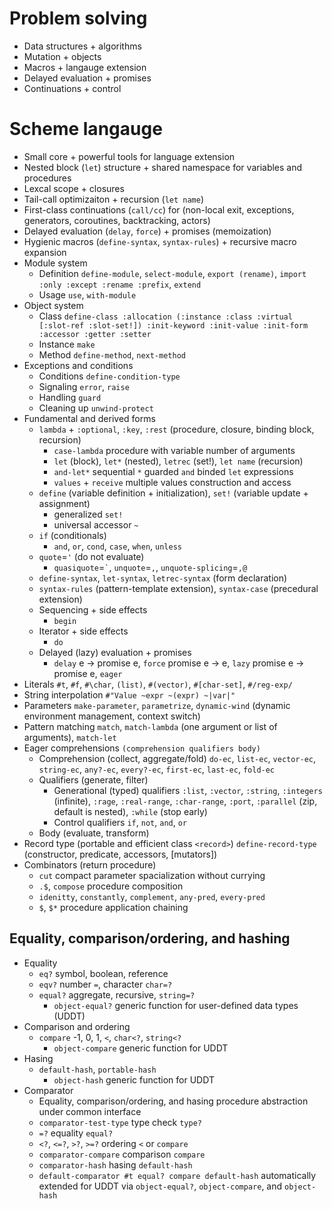 # Problem solving

- Data structures + algorithms
- Mutation + objects
- Macros + langauge extension
- Delayed evaluation + promises
- Continuations + control

# Scheme langauge

- Small core + powerful tools for language extension
- Nested block (`let`) structure + shared namespace for variables and procedures
- Lexcal scope + closures
- Tail-call optimizaiton + recursion (`let name`)
- First-class continuations (`call/cc`) for (non-local exit, exceptions, generators,
  coroutines, backtracking, actors)
- Delayed evaluation (`delay`, `force`) + promises (memoization)
- Hygienic macros (`define-syntax`, `syntax-rules`) + recursive macro expansion
- Module system
    - Definition `define-module`, `select-module`, `export (rename)`,
      `import :only :except :rename :prefix`, `extend`
    - Usage `use`, `with-module`
- Object system
    - Class `define-class :allocation (:instance :class :virtual [:slot-ref :slot-set!])
      :init-keyword :init-value :init-form :accessor :getter :setter`
    - Instance `make`
    - Method `define-method`, `next-method`
- Exceptions and conditions
    - Conditions `define-condition-type`
    - Signaling `error`, `raise`
    - Handling `guard`
    - Cleaning up `unwind-protect`
- Fundamental and derived forms
  - `lambda` + `:optional`, `:key`, `:rest` (procedure, closure, binding block,
    recursion)
    - `case-lambda` procedure with variable number of arguments
    - `let` (block), `let*` (nested), `letrec` (set!), `let name` (recursion)
    - `and-let*` sequential `*` guarded `and` binded `let` expressions
    - `values` + `receive` multiple values construction and access
  - `define` (variable definition + initialization), `set!` (variable update +
    assignment)
    - generalized `set!`
    - universal accessor `~`
  - `if` (conditionals)
    - `and`, `or`, `cond`, `case`, `when`, `unless`
  - `quote`=`'` (do not evaluate)
    - `quasiquote`=`` ` ``, `unquote`=`,`, `unquote-splicing`=`,@`
  - `define-syntax`, `let-syntax`, `letrec-syntax` (form declaration)
  - `syntax-rules` (pattern-template extension), `syntax-case` (precedural extension)
  - Sequencing + side effects
    - `begin`
  - Iterator + side effects
    - `do`
  - Delayed (lazy) evaluation + promises
    - `delay` e -> promise e, `force` promise e -> e, `lazy` promise e -> promise e,
      `eager`
- Literals `#t`, `#f`, `#\char`, `(list)`, `#(vector)`, `#[char-set]`, `#/reg-exp/`
- String interpolation `#"Value ~expr ~(expr) ~|var|"`
- Parameters `make-parameter`, `parametrize`, `dynamic-wind` (dynamic environment
  management, context switch)
- Pattern matching `match`, `match-lambda` (one argument or list of arguments),
  `match-let`
- Eager comprehensions `(comprehension qualifiers body)`
    - Comprehension (collect, aggregate/fold) `do-ec`, `list-ec`, `vector-ec`,
      `string-ec`, `any?-ec`, `every?-ec`, `first-ec`, `last-ec`, `fold-ec`
    - Qualifiers (generate, filter)
        - Generational (typed) qualifiers `:list`, `:vector`, `:string`, `:integers`
          (infinite), `:rage`, `:real-range`, `:char-range`, `:port`, `:parallel` (zip,
          default is nested), `:while` (stop early)
        - Control qualifiers `if`, `not`, `and`, `or`
    - Body (evaluate, transform)
- Record type (portable and efficient class `<record>`) `define-record-type`
  (constructor, predicate, accessors, [mutators])
- Combinators (return procedure)
    - `cut` compact parameter spacialization without currying
    - `.$`, `compose` procedure composition
    - `idenitty`, `constantly`, `complement`, `any-pred`, `every-pred`
    - `$`, `$*` procedure application chaining

## Equality, comparison/ordering, and hashing

- Equality
  - `eq?` symbol, boolean, reference
  - `eqv?` number `=`, character `char=?`
  - `equal?` aggregate, recursive, `string=?`
    - `object-equal?` generic function for user-defined data types (UDDT)
- Comparison and ordering
  - `compare` -1, 0, 1, `<`, `char<?`, `string<?`
    - `object-compare` generic function for UDDT
- Hasing
  - `default-hash`, `portable-hash`
    - `object-hash` generic function for UDDT
- Comparator
  - Equality, comparison/ordering, and hasing procedure abstraction under common
    interface
  - `comparator-test-type` type check `type?`
  - `=?` equality `equal?`
  - `<?`, `<=?`, `>?`, `>=?` ordering `<` or `compare`
  - `comparator-compare` comparison `compare`
  - `comparator-hash` hasing `default-hash`
  - `default-comparator #t equal? compare default-hash` automatically extended for UDDT
    via `object-equal?`, `object-compare`, and `object-hash`

